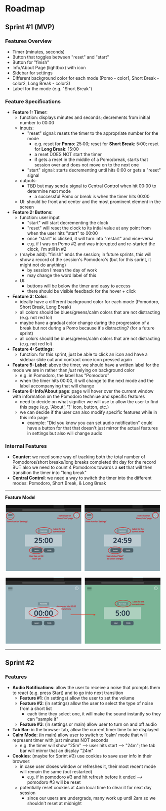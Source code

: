 # Roadmap

## Sprint #1 (MVP)
### Features Overview
- Timer (minutes, seconds)
- Button that toggles between "reset" and "start"
- Button for "finish" 
- Info/About Page (lightbox) with icon
- Sidebar for settings
- Different background color for each mode (Pomo - color1, Short Break - color2, Long Break - color3)
- Label for the mode (e.g. "Short Break")

### Feature Specifications
- **Feature 1: Timer**: 
  - function: displays minutes and seconds; decrements from initial number to 00:00 
  - inputs: 
    - "reset" signal: resets the timer to the appropriate number for the mode
      - e.g. reset for **Pomo**: 25:00; reset for **Short Break**: 5:00; reset for **Long Break**: 15:00
      - a reset DOES NOT start the timer
      - if gets a reset in the middle of a Pomo/break, starts that session over and does not move on to the next one
    - "start" signal: starts decrementing until hits 0:00 or gets a "reset" signal
  - outputs:
    - TBD but may send a signal to Central Control when hit 00:00 to determine next mode
      - a successful Pomo or break is when the timer hits 00:00 
  - UI: should be front and center and the most prominent element in the screen
- **Feature 2: Buttons**: 
  - function: user input
    - "start" will start decrementing the clock
    - "reset" will reset the clock to its intial value at any point from when the user hits "start" to 00:00
    - once "start" is clicked, it will turn into "restart" and vice-versa
    - e.g. if I was on Pomo #2 and was interupted and re-started the clock, I'm still in #2
  - (maybe add): "finish" ends the session; in future sprints, this will show a record of the session's Pomodoro's (but for this sprint, it might not do anything)
    - by session I mean the day of work
    - may change the word label of this
  - UI:
    - buttons will be below the timer and easy to access
    - there should be visible feedback for the hover + click
- **Feature 3: Color**: 
  - ideally have a different background color for each mode (Pomodoro, Short Break, Long Break)
  - all colors should be blues/greens/calm colors that are not distracting (e.g. not red lol)
  - maybe have a gradual color change during the progression of a break but not during a Pomo because it's distracting? (for a future sprint)
  - all colors should be blues/greens/calm colors that are not distracting (e.g. not red lol)
- **Feature 4: Settings**:
  - function: for this sprint, just be able to click an icon and have a sidebar slide out and contract once icon pressed again
- **Feature 5: Label**: above the timer, we should have a written label for the mode we are in rather than *just* relying on background color
  - e.g. in Pomodoro, the label has "Pomodoro"
  - when the timer hits 00:00, it will change to the next mode and the label accompanying that will change
- **Feature 6: Info/About page**: page will hover over the current window with information on the Pomodoro techniue and specific features
  - need to decide on what signifier we will use to allow the user to find this page (e.g. 'About', '?' icon, button, etc.)
  - we can decide if the user can also modify specific features while in this info page
    - example: "Did you know you can set audio notification" could have a button for that that doesn't just mirror the actual features in settings but also will change audio 
    
    
### Internal Features
- **Counter**: we need some way of tracking both the total number of Pomodoros/short breaks/long breaks completed tht day for the record BUT also we need to count 4 Pomodoros towards a **set** that will then transition the timer into "long break"
- **Central Control**: we need a way to switch the timer into the different modes: Pomodoro, Short Break, & Long Break

---

**Feature Model**

![roadmap_img1](images/roadmap_features1.png)

![roadmap_img2](images/roadmap_features2.png)

---

## Sprint #2
### Features
- **Audio Notifications**: allow the user to receive a noise that prompts them to react (e.g. press Start) and to go into next transition
  - **Feature #1**: (in settings) allow the user to set the volume
  - **Feature #2**: (in settings) allow the user to select the type of noise from a short list
    - each time they select one, it will make the sound instantly so they can "sample it"
  - **Feature #3**: (in settings or main) allow user to turn on and off audio
- **Tab Bar**: in the browser tab, allow the current timer time to be displayed
- **Calm Mode**: (in main) allow user to switch to 'calm' mode that will represent timer with just minutes NOT seconds
  - e.g. the timer will show "25m" --> user hits start --> "24m"; the tab bar will mirror that an display "24m"
- **Cookies**: (maybe for Sprint #3) use cookies to save user info in their browser:
  - in case user closes window or refreshes it, their most recent mode will remain the same (but restarted)
    - e.g. if in pomodoro #3 and hit refresh before it ended --> pomodoro #3 will be reset
  - potentially reset cookies at 4am local time to clear it for next day session
    - since our users are undergrads, many work up until 2am so we shouldn't reset at midnight
